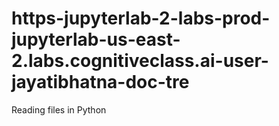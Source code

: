 # https-jupyterlab-2-labs-prod-jupyterlab-us-east-2.labs.cognitiveclass.ai-user-jayatibhatna-doc-tre
Reading files in Python
